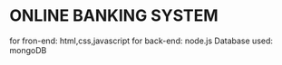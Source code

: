 # ONLINE BANKING SYSTEM

for fron-end: html,css,javascript 
for back-end: node.js
Database used: mongoDB

